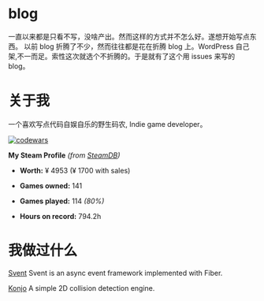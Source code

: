# blog
一直以来都是只看不写，没啥产出。然而这样的方式并不怎么好。遂想开始写点东西。
以前 blog 折腾了不少，然而往往都是花在折腾 blog 上。WordPress 自己架,不一而足。索性这次就选个不折腾的。于是就有了这个用 issues 来写的 blog。

# 关于我
一个喜欢写点代码自娱自乐的野生码农, Indie game developer。

[![codewars](https://www.codewars.com/users/shitake/badges/large)](https://www.codewars.com/users/shitake/)

**My Steam Profile** *(from [SteamDB](https://steamdb.info/calculator/76561198186985262/?cc=cn))*

* **Worth:** ¥ 4953 (¥ 1700 with sales)

* **Games owned:** 141

* **Games played:** 114 *(80%)*

* **Hours on record:** 794.2h

# 我做过什么
[Svent](http://github.com/molingyu/sventjs) Svent is an async event framework implemented with Fiber.

[Konjo](https://github.com/kagamiNekoClub/konjo) A simple 2D collision detection engine.
